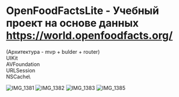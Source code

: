 # OpenFoodFactsLite - Учебный проект на основе данных https://world.openfoodfacts.org/
(Архитектура - mvp + bulder + router)\
UIKit \
AVFoundation\
URLSession\
NSCache\

![IMG_1381](https://user-images.githubusercontent.com/61419902/137880662-eafbdb2b-4904-49dc-8ec5-a530a5eef9cd.PNG)
![IMG_1382](https://user-images.githubusercontent.com/61419902/137880671-241057d1-1dd9-4ccc-9214-1ad10b68bb34.PNG)
![IMG_1383](https://user-images.githubusercontent.com/61419902/137880685-6cfde6aa-d42c-46b2-91fe-b5ef1df5c4ee.PNG)
![IMG_1385](https://user-images.githubusercontent.com/61419902/137880688-a35743ea-c2fa-4662-8204-be4e609a1dcd.PNG)
